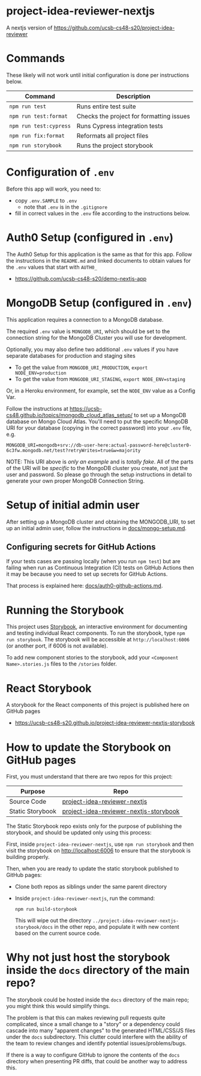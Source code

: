 # project-idea-reviewer-nextjs

A nextjs version of https://github.com/ucsb-cs48-s20/project-idea-reviewer

# Commands

These likely will not work until initial configuration is done per instructions below.

| Command                | Description                              |
| ---------------------- | ---------------------------------------- |
| `npm run test`         | Runs entire test suite                   |
| `npm run test:format`  | Checks the project for formatting issues |
| `npm run test:cypress` | Runs Cypress integration tests           |
| `npm run fix:format`   | Reformats all project files              |
| `npm run storybook`    | Runs the project storybook               |

# Configuration of `.env`

Before this app will work, you need to:

- copy `.env.SAMPLE` to `.env`
  - note that `.env` is in the `.gitignore`
- fill in correct values in the `.env` file according to the instructions below.

# Auth0 Setup (configured in `.env`)

The Auth0 Setup for this application is the same as that for this app. Follow the instructions in the `README.md` and linked documents to obtain values
for the `.env` values that start with `AUTH0_`

- <https://github.com/ucsb-cs48-s20/demo-nextjs-app>

# MongoDB Setup (configured in `.env`)

This application requires a connection to a MongoDB database.

The required `.env` value is `MONGODB_URI`, which should be set to the connection
string for the MongoDB Cluster you will use for development.

Optionally, you may also define two additional `.env` values if you have
separate databases for production and staging sites

- To get the value from `MONGODB_URI_PRODUCTION`, `export NODE_ENV=production`
- To get the value from `MONGODB_URI_STAGING`, `export NODE_ENV=staging`

Or, in a Heroku environment, for example, set the `NODE_ENV` value as a Config Var.

Follow the instructions at
<https://ucsb-cs48.github.io/topics/mongodb_cloud_atlas_setup/> to set
up a MongoDB database on Mongo Cloud Atlas. You'll need to put the
specific MongoDB URI for your database (copying in the correct
password) into your `.env` file, e.g.

```
MONGODB_URI=mongodb+srv://db-user-here:actual-password-here@cluster0-6c3fw.mongodb.net/test?retryWrites=true&w=majority
```

NOTE: This URI above is _only an example_ and is _totally
fake_. All of the parts of the URI will be _specific_ to the MongoDB
cluster you create, not just the user and password. So please go
through the setup instructions in detail to generate your own proper
MongoDB Connection String.

# Setup of initial admin user

After setting up a MongoDB cluster and obtaining the MONGODB_URI, to
set up an initial admin user, follow the instructions in [docs/mongo-setup.md](./docs/mongo-setup.md).

## Configuring secrets for GitHub Actions

If your tests cases are passing locally (when you run `npm test`) but
are failing when run as Continuous Integration (CI) tests on GitHub Actions
then it may be because you need to set up secrets for GitHub Actions.

That process is explained here:
[docs/auth0-github-actions.md](./docs/auth0-github-actions.md).

# Running the Storybook

This project uses [Storybook](https://storybook.js.org/), an interactive environment for documenting and testing
individual React components. To run the storybook, type `npm run storybook`. The storybook will be accessible at
`http://localhost:6006` (or another port, if 6006 is not available).

To add new component stories to the storybook, add your `<Component Name>.stories.js` files to the `/stories` folder.

# React Storybook

A storybook for the React components of this project is published here on GitHub pages

- <https://ucsb-cs48-s20.github.io/project-idea-reviewer-nextjs-storybook>

# How to update the Storybook on GitHub pages

First, you must understand that there are two repos for this project:

| Purpose          | Repo                                                                                                              |
| ---------------- | ----------------------------------------------------------------------------------------------------------------- |
| Source Code      | [project-idea-reviewer-nextjs](https://github.com/ucsb-cs48-s20/project-idea-reviewer-nextjs)                     |
| Static Storybook | [project-idea-reviewer-nextjs-storybook](https://github.com/ucsb-cs48-s20/project-idea-reviewer-nextjs-storybook) |

The Static Storybook repo exists only for the purpose of publishing the storybook, and
should be updated only using this process:

First, inside `project-idea-reviewer-nextjs`, use `npm run storybook` and then
visit the storybook on <http://localhost:6006> to ensure that the storybook is building properly.

Then, when you are ready to update the static storybook published to GitHub pages:

- Clone both repos as siblings under the same parent directory
- Inside `project-idea-reviewer-nextjs`, run the command:

  ```
  npm run build-storybook
  ```

  This will wipe out the directory `../project-idea-reviewer-nextjs-storybook/docs` in the other repo, and populate
  it with new content based on the current source code.

# Why not just host the storybook inside the `docs` directory of the main repo?

The storybook could be hosted inside the `docs` directory of the main repo; you might think this would
simplify things.

The problem is that this can makes reviewing pull requests quite complicated, since a small change to
a "story" or a dependency could cascade into many "apparent changes" to the generated HTML/CSS/JS files under
the `docs` subdirectory. This clutter could interfere with the ability of the team to review changes
and identify potential issues/problems/bugs.

If there is a way to configure GitHub to ignore the contents of the `docs` directory when presenting
PR diffs, that could be another way to address this.
